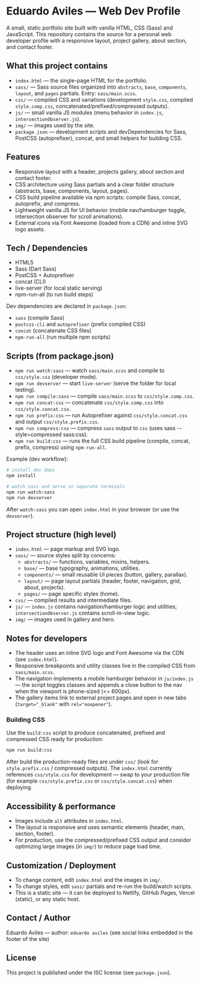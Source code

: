# Eduardo Aviles — Web Dev Profile

A small, static portfolio site built with vanilla HTML, CSS (Sass) and JavaScript. This repository contains the source for a personal web developer profile with a responsive layout, project gallery, about section, and contact footer.

## What this project contains

- `index.html` — the single-page HTML for the portfolio.
- `sass/` — Sass source files organized into `abstracts`, `base`, `components`, `layout`, and `pages` partials. Entry: `sass/main.scss`.
- `css/` — compiled CSS and variations (development `style.css`, compiled `style.comp.css`, concatenated/prefixed/compressed outputs).
- `js/` — small vanilla JS modules (menu behavior in `index.js`, `intersectionObserver.js`).
- `img/` — images used by the site.
- `package.json` — development scripts and devDependencies for Sass, PostCSS (autoprefixer), concat, and small helpers for building CSS.

## Features

- Responsive layout with a header, projects gallery, about section and contact footer.
- CSS architecture using Sass partials and a clear folder structure (abstracts, base, components, layout, pages).
- CSS build pipeline available via npm scripts: compile Sass, concat, autoprefix, and compress.
- Lightweight vanilla JS for UI behavior (mobile nav/hamburger toggle, intersection observer for scroll animations).
- External icons via Font Awesome (loaded from a CDN) and inline SVG logo assets.

## Tech / Dependencies

- HTML5
- Sass (Dart Sass)
- PostCSS + Autoprefixer
- concat (CLI)
- live-server (for local static serving)
- npm-run-all (to run build steps)

Dev dependencies are declared in `package.json`:

- `sass` (compile Sass)
- `postcss-cli` and `autoprefixer` (prefix compiled CSS)
- `concat` (concatenate CSS files)
- `npm-run-all` (run multiple npm scripts)

## Scripts (from package.json)

- `npm run watch:sass` — watch `sass/main.scss` and compile to `css/style.css` (developer mode).
- `npm run devserver` — start `live-server` (serve the folder for local testing).
- `npm run compile:sass` — compile `sass/main.scss` to `css/style.comp.css`.
- `npm run concat:css` — concatenate `css/style.comp.css` into `css/style.concat.css`.
- `npm run prefix:css` — run Autoprefixer against `css/style.concat.css` and output `css/style.prefix.css`.
- `npm run compress:css` — compress `sass` output to `css` (uses sass --style=compressed sass:css).
- `npm run build:css` — runs the full CSS build pipeline (compile, concat, prefix, compress) using `npm-run-all`.

Example (dev workflow):

```bash
# install dev deps
npm install

# watch sass and serve in separate terminals
npm run watch:sass
npm run devserver
```

After `watch:sass` you can open `index.html` in your browser (or use the `devserver`).

## Project structure (high level)

- `index.html` — page markup and SVG logo.
- `sass/` — source styles split by concerns:
  - `abstracts/` — functions, variables, mixins, helpers.
  - `base/` — base typography, animations, utilities.
  - `components/` — small reusable UI pieces (button, gallery, parallax).
  - `layout/` — page layout partials (header, footer, navigation, grid, about, projects).
  - `pages/` — page specific styles (home).
- `css/` — compiled results and intermediate files.
- `js/` — `index.js` contains navigation/hamburger logic and utilities; `intersectionObserver.js` contains scroll-in-view logic.
- `img/` — images used in gallery and hero.

## Notes for developers

- The header uses an inline SVG logo and Font Awesome via the CDN (see `index.html`).
- Responsive breakpoints and utility classes live in the compiled CSS from `sass/main.scss`.
- The navigation implements a mobile hamburger behavior in `js/index.js` — the script toggles classes and appends a close button to the nav when the viewport is phone-sized (<= 600px).
- The gallery items link to external project pages and open in new tabs (`target="_blank"` with `rel="noopener"`).

### Building CSS

Use the `build:css` script to produce concatenated, prefixed and compressed CSS ready for production:

```bash
npm run build:css
```

After build the production-ready files are under `css/` (look for `style.prefix.css` / compressed outputs). The `index.html` currently references `css/style.css` for development — swap to your production file (for example `css/style.prefix.css` or `css/style.concat.css`) when deploying.

## Accessibility & performance

- Images include `alt` attributes in `index.html`.
- The layout is responsive and uses semantic elements (header, main, section, footer).
- For production, use the compressed/prefixed CSS output and consider optimizing large images (in `img/`) to reduce page load time.

## Customization / Deployment

- To change content, edit `index.html` and the images in `img/`.
- To change styles, edit `sass/` partials and re-run the build/watch scripts.
- This is a static site — it can be deployed to Netlify, GitHub Pages, Vercel (static), or any static host.

## Contact / Author

Eduardo Aviles — author: `eduardo aviles` (see social links embedded in the footer of the site)

## License

This project is published under the ISC license (see `package.json`).
